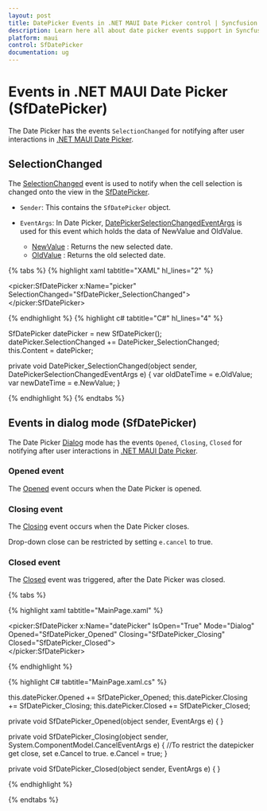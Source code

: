 ```yaml
---
layout: post
title: DatePicker Events in .NET MAUI Date Picker control | Syncfusion
description: Learn here all about date picker events support in Syncfusion .NET MAUI Date Picker (SfDatePicker) control and more.
platform: maui
control: SfDatePicker
documentation: ug
---
```


# Events in .NET MAUI Date Picker (SfDatePicker)

The Date Picker has the events `SelectionChanged` for notifying after user interactions in [.NET MAUI Date Picker]().

## SelectionChanged

The [SelectionChanged]() event is used to notify when the cell selection is changed onto the view in the [SfDatePicker]().

* `Sender`: This contains the `SfDatePicker` object.

* `EventArgs`: In Date Picker, [DatePickerSelectionChangedEventArgs]() is used for this event which holds the data of NewValue and OldValue.

    * [NewValue]() : Returns the new selected date.
    * [OldValue]() : Returns the old selected date.

{% tabs %}
{% highlight xaml tabtitle="XAML" hl_lines="2" %}

<picker:SfDatePicker  x:Name="picker" 
                      SelectionChanged="SfDatePicker_SelectionChanged">
</picker:SfDatePicker>

{% endhighlight %}
{% highlight c# tabtitle="C#" hl_lines="4" %}

SfDatePicker datePicker = new SfDatePicker();
datePicker.SelectionChanged += DatePicker_SelectionChanged;
this.Content = datePicker;

private void DatePicker_SelectionChanged(object sender, DatePickerSelectionChangedEventArgs e)
{
    var oldDateTime = e.OldValue;
    var newDateTime = e.NewValue;
}

{% endhighlight %}
{% endtabs %}

## Events in dialog mode (SfDatePicker)

The Date Picker [Dialog]() mode has the events `Opened`, `Closing`, `Closed` for notifying after user interactions in [.NET MAUI Date Picker]().

### Opened event

The [Opened]() event occurs when the Date Picker is opened. 

### Closing event 

The [Closing]() event occurs when the Date Picker closes.

Drop-down close can be restricted by setting `e.cancel` to true.

### Closed event

The [Closed]() event was triggered, after the Date Picker was closed.

{% tabs %}

{% highlight xaml tabtitle="MainPage.xaml" %}

<picker:SfDatePicker x:Name="datePicker" IsOpen="True" Mode="Dialog"
                                Opened="SfDatePicker_Opened"
                                Closing="SfDatePicker_Closing"
                                Closed="SfDatePicker_Closed">           
</picker:SfDatePicker>

{% endhighlight %}

{% highlight C# tabtitle="MainPage.xaml.cs" %}

this.datePicker.Opened += SfDatePicker_Opened;
this.datePicker.Closing += SfDatePicker_Closing;
this.datePicker.Closed += SfDatePicker_Closed;

private void SfDatePicker_Opened(object sender, EventArgs e)
{
}

private void SfDatePicker_Closing(object sender, System.ComponentModel.CancelEventArgs e)
{
    //To restrict the datepicker get close, set e.Cancel to true.
    e.Cancel = true;
}

private void SfDatePicker_Closed(object sender, EventArgs e)
{
}

{% endhighlight %}

{% endtabs %}